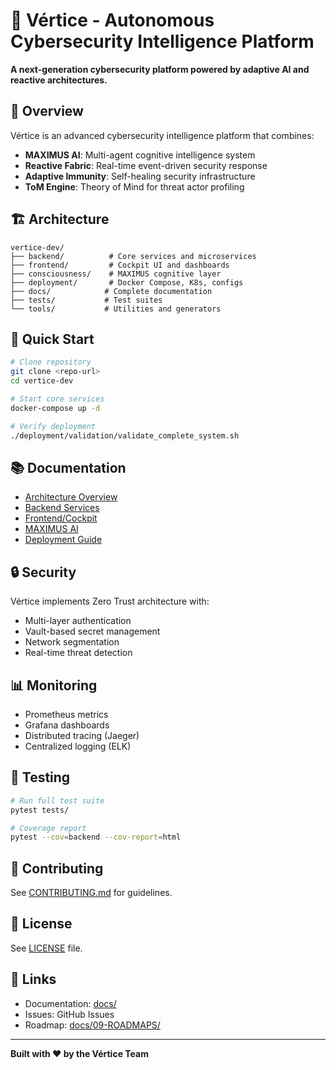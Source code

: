 # 🔺 Vértice - Autonomous Cybersecurity Intelligence Platform

**A next-generation cybersecurity platform powered by adaptive AI and reactive architectures.**

## 🎯 Overview

Vértice is an advanced cybersecurity intelligence platform that combines:
- **MAXIMUS AI**: Multi-agent cognitive intelligence system
- **Reactive Fabric**: Real-time event-driven security response
- **Adaptive Immunity**: Self-healing security infrastructure
- **ToM Engine**: Theory of Mind for threat actor profiling

## 🏗️ Architecture

```
vertice-dev/
├── backend/          # Core services and microservices
├── frontend/         # Cockpit UI and dashboards
├── consciousness/    # MAXIMUS cognitive layer
├── deployment/       # Docker Compose, K8s, configs
├── docs/            # Complete documentation
├── tests/           # Test suites
└── tools/           # Utilities and generators
```

## 🚀 Quick Start

```bash
# Clone repository
git clone <repo-url>
cd vertice-dev

# Start core services
docker-compose up -d

# Verify deployment
./deployment/validation/validate_complete_system.sh
```

## 📚 Documentation

- [Architecture Overview](docs/01-ARCHITECTURE/)
- [Backend Services](docs/02-BACKEND/)
- [Frontend/Cockpit](docs/03-FRONTEND/)
- [MAXIMUS AI](docs/05-MAXIMUS-AI/)
- [Deployment Guide](docs/06-DEPLOYMENT/)

## 🔒 Security

Vértice implements Zero Trust architecture with:
- Multi-layer authentication
- Vault-based secret management
- Network segmentation
- Real-time threat detection

## 📊 Monitoring

- Prometheus metrics
- Grafana dashboards
- Distributed tracing (Jaeger)
- Centralized logging (ELK)

## 🧪 Testing

```bash
# Run full test suite
pytest tests/

# Coverage report
pytest --cov=backend --cov-report=html
```

## 🤝 Contributing

See [CONTRIBUTING.md](docs/CONTRIBUTING.md) for guidelines.

## 📄 License

See [LICENSE](LICENSE) file.

## 🔗 Links

- Documentation: [docs/](docs/)
- Issues: GitHub Issues
- Roadmap: [docs/09-ROADMAPS/](docs/09-ROADMAPS/)

---

**Built with ❤️ by the Vértice Team**
